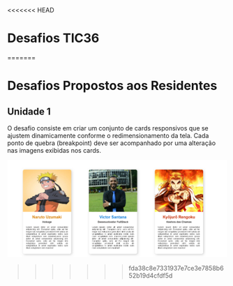 <<<<<<< HEAD
# Desafios TIC36
=======
# Desafios Propostos aos Residentes

## Unidade 1
O desafio consiste em criar um conjunto de cards responsivos que se ajustem dinamicamente conforme o redimensionamento da tela. Cada ponto de quebra (breakpoint) deve ser acompanhado por uma alteração nas imagens exibidas nos cards.

![Exemplo da resolução do desafio](https://raw.githubusercontent.com/VictorSantana100/tutoria-tic36-desafios/desafio-unidade-1/img/grupo-cards.png)

>>>>>>> fda38c8e7331937e7ce3e7858b652b19d4cfdf5d
